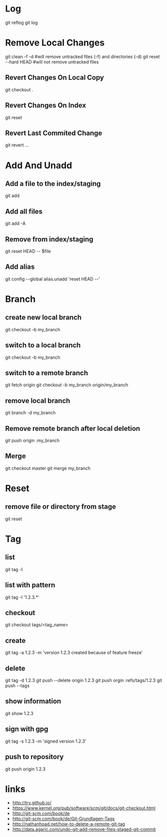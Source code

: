 Log
===

git reflog
git log

Remove Local Changes
====================

git clean -f -d #will remove untracked files (-f) and directories (-d)
git reset --hard HEAD #will not remove untracked files

Revert Changes On Local Copy
----------------------------

git checkout .

Revert Changes On Index
-----------------------

git reset

Revert Last Commited Change
---------------------------

git revert ...


Add And Unadd
=============

Add a file to the index/staging
-------------------------------

git add

Add all files
-------------

git add -A

Remove from index/staging
-------------------------

git reset HEAD -- $file

Add alias
---------

git config --global alias.unadd 'reset HEAD --'

Branch
======

create new local branch
-----------------------

git checkout -b my_branch

switch to a local branch
------------------------

git checkout -b my_branch

switch to a remote branch
-------------------------

git fetch origin
git checkout -b my_branch origin/my_branch

remove local branch
-------------------

git branch -d my_branch

Remove remote branch after local deletion
-----------------------------------------

git push origin :my_branch

Merge
-----

git checkout master
git merge my_branch

Reset
=====

remove file or directory from stage
-----------------------------------

git reset <name>

Tag
===

list
----

git tag -l

list with pattern
-----------------

git tag -l '1.2.3.*'

checkout
--------

git checkout tags/<tag_name>

create
------

git tag -a 1.2.3 -m 'version 1.2.3 created because of feature freeze'

delete
------

git tag -d 1.2.3
git push --delete origin 1.2.3
git push orgin :refs/tags/1.2.3
git push --tags

show information
----------------

git show 1.2.3

sign with gpg
-------------

git tag -s 1.2.3 -m 'signed version 1.2.3'

push to repository
------------------

git push origin 1.2.3

links
=====

* http://try.github.io/
* https://www.kernel.org/pub/software/scm/git/docs/git-checkout.html
* http://git-scm.com/book/de
* http://git-scm.com/book/de/Git-Grundlagen-Tags
* http://nathanhoad.net/how-to-delete-a-remote-git-tag
* http://data.agaric.com/undo-git-add-remove-files-staged-git-commit
